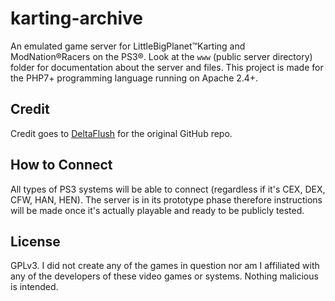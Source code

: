 # karting-archive
An emulated game server for LittleBigPlanet™Karting and ModNation®Racers on the PS3®. Look at the `www` (public server directory) folder for documentation about the server and files. This project is made for the PHP7+ programming language running on Apache 2.4+.

## Credit
Credit goes to [DeltaFlush](https://github.com/DeltaFlush) for the original GitHub repo.

## How to Connect
All types of PS3 systems will be able to connect (regardless if it's CEX, DEX, CFW, HAN, HEN). The server is in its prototype phase therefore instructions will be made once it's actually playable and ready to be publicly tested.

## License
GPLv3. I did not create any of the games in question nor am I affiliated with any of the developers of these video games or systems. Nothing malicious is intended.
